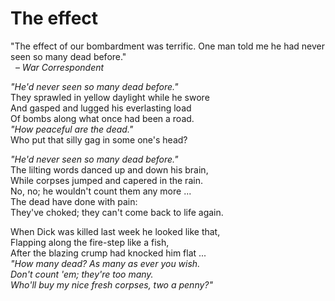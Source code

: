 # The effect

"The effect of our bombardment was terrific.  One man told me he had never seen so many dead before."  
&nbsp;&nbsp;– _War Correspondent_  

_"He'd never seen so many dead before."_  
They sprawled in yellow daylight while he swore  
And gasped and lugged his everlasting load  
Of bombs along what once had been a road.  
_"How peaceful are the dead."_  
Who put that silly gag in some one's head?  
  
_"He'd never seen so many dead before."_  
The lilting words danced up and down his brain,  
While corpses jumped and capered in the rain.  
No, no; he wouldn't count them any more ...  
The dead have done with pain:  
They've choked; they can't come back to life again.  
  
When Dick was killed last week he looked like that,  
Flapping along the fire-step like a fish,  
After the blazing crump had knocked him flat ...  
_"How many dead? As many as ever you wish._  
_Don't count 'em; they're too many._  
_Who'll buy my nice fresh corpses, two a penny?"_  

